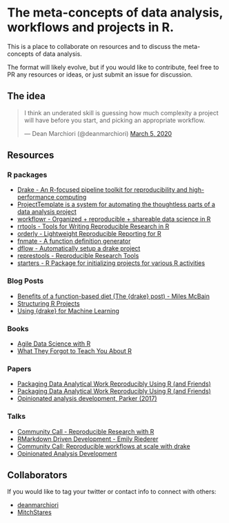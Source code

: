 # The meta-concepts of data analysis, workflows and projects in R.  

This is a place to collaborate on resources and to discuss the 
meta-concepts of data analysis.  

The format will likely evolve, but if you would like to contribute, feel free
to PR any resources or ideas, or just submit an issue for discussion.  

## The idea  

<blockquote class="twitter-tweet"><p lang="en" dir="ltr">I think an underated skill is guessing how much complexity a project will have before you start, and picking an appropriate workflow.</p>&mdash; Dean Marchiori (@deanmarchiori) <a href="https://twitter.com/deanmarchiori/status/1235361729221099522?ref_src=twsrc%5Etfw">March 5, 2020</a></blockquote> 

## Resources  

### R packages   
+ [Drake - An R-focused pipeline toolkit for reproducibility and high-performance computing ](https://docs.ropensci.org/drake/)  
+ [ProjectTemplate is a system for automating the thoughtless parts of a data analysis project](http://projecttemplate.net/)
+ [workflowr - Organized + reproducible + shareable data science in R](https://jdblischak.github.io/workflowr/)
+ [rrtools - Tools for Writing Reproducible Research in R](https://github.com/benmarwick/rrtools)
+ [orderly - Lightweight Reproducible Reporting for R](https://github.com/vimc/orderly)
+ [fnmate - A function definition generator](https://github.com/MilesMcBain/fnmate)  
+ [dflow - Automatically setup a drake project](https://github.com/milesmcbain/dflow)
+ [represtools - Reproducible Research Tools](https://pirategrunt.com/represtools/)
+ [starters - R Package for initializing projects for various R activities](https://itsalocke.com/starters/)


### Blog Posts   
+ [Benefits of a function-based diet (The {drake} post) - Miles McBain](https://milesmcbain.xyz/the-drake-post/)
+ [Structuring R Projects](https://chrisvoncsefalvay.com/2018/08/09/structuring-r-projects/)   
+ [Using {drake} for Machine Learning](https://edwinth.github.io/blog/drake-ml/)  

### Books  
+ [Agile Data Science with R](https://edwinth.github.io/ADSwR/)  
+ [What They Forgot to Teach You About R](https://rstats.wtf/)  

### Papers  
+ [Packaging Data Analytical Work Reproducibly Using R (and Friends)](https://www.tandfonline.com/doi/abs/10.1080/00031305.2017.1375986?journalCode=utas20)   
+ [Packaging Data Analytical Work Reproducibly Using R (and Friends)](http://faculty.washington.edu/bmarwick/PDFs/Marwick-Boettiger-Mullen-2018-TAS-research-compendia.pdf)  
+ [Opinionated analysis development, Parker (2017)](https://peerj.com/preprints/3210/)  

### Talks   
+ [Community Call - Reproducible Research with R](https://ropensci.org/blog/2019/07/11/commcall-jul2019/)  
+ [RMarkdown Driven Development - Emily Riederer](https://resources.rstudio.com/rstudio-conf-2020/rmarkdown-driven-development-emily-riederer)  
+ [Community Call: Reproducible workflows at scale with drake](https://ropensci.org/commcalls/2019-09-24/)  
+ [Opinionated Analysis Development](https://rstudio.com/resources/rstudioconf-2017/opinionated-analysis-development/)  


## Collaborators  

If you would like to tag your twitter or contact info to connect with others:  

+ [deanmarchiori](https://twitter.com/deanmarchiori)  
+ [MitchStares](https://twitter.com/DeadTreeDude)  

